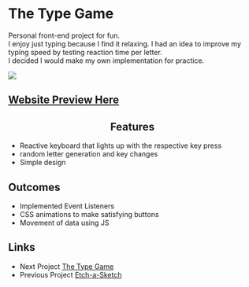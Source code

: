 <h1>The Type Game</h1>
<p>Personal front-end project for fun.<br>I enjoy just typing because I find it relaxing. I had an idea to improve my typing speed by testing reaction time per letter.<br>
I decided I would make my own implementation for practice.</p>

<img src='./img/Calculator.png'>

<h2><a href="https://taztheprogrammer.github.io/Calculator/">Website Preview Here</a></h2>

<h2 style="text-align: center">Features</h2>
<ul>
  <li>Reactive keyboard that lights up with the respective key press</li>
  <li>random letter generation and key changes</li>
  <li>Simple design</li>
</ul>
<h2>Outcomes</h2>
<ul>
  <li>Implemented Event Listeners</li>
  <li>CSS animations to make satisfying buttons</li>
  <li>Movement of data using JS</li>
</ul>
<h2>Links</h2>
<ul>
  <li>Next Project <a href='https://github.com/taztheprogrammer/TheTypeGame'>The Type Game</a></li>
  <li>Previous Project <a href="https://github.com/taztheprogrammer/Etch-a-Sketch">Etch-a-Sketch</a></li>
</ul>
